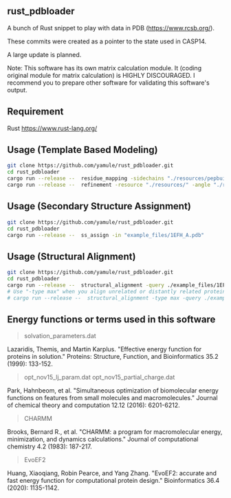 ## rust_pdbloader
A bunch of Rust snippet to play with data in PDB (https://www.rcsb.org/). 

These commits were created as a pointer to the state used in CASP14.

A large update is planned.

Note: This software has its own matrix calculation module. It (coding original module for matrix calculation) is HIGHLY DISCOURAGED. I recommend you to prepare other software for validating this software's output.


## Requirement
Rust https://www.rust-lang.org/

## Usage (Template Based Modeling)
``` bash
git clone https://github.com/yamule/rust_pdbloader.git
cd rust_pdbloader
cargo run --release --  residue_mapping -sidechains "./resources/pepbuilderj/resources/sampledresidues/" -backbones "./resources/pepbuilderj/resources/sampledresidues/" -in "./example_files/T1094.1IW7_C.fas" -out "./example_files/results/T1094.1IW7_C.fas.mapped.pdb"
cargo run --release --  refinement -resource "./resources/" -angle "./resources/angle_distribution_energy.dat" -steps_checkpoint 1 -out "./example_files/results/T1094.1IW7_C.fas.refined1.pdb" -param_file "example_files/param_refine.txt"  -in "./example_files/results/T1094.1IW7_C.fas.mapped.pdb"  -flag "./example_files/results/T1094.1IW7_C.fas.mapped.pdb.flag" -build_missing_param1 "./example_files/param_build_missing.txt"  -build_missing_param2 "./example_files/param_build_missing2.txt"  -num_structurs_step1 5 -num_structurs_step2 1
```

## Usage (Secondary Structure Assignment)
``` bash
git clone https://github.com/yamule/rust_pdbloader.git
cd rust_pdbloader
cargo run --release --  ss_assign -in "example_files/1EFH_A.pdb"
```

## Usage (Structural Alignment)
``` bash
git clone https://github.com/yamule/rust_pdbloader.git
cd rust_pdbloader
cargo run --release --  structural_alignment -query ./example_files/1EFH_A.pdb -template ./example_files/2OV8_A.pdb -out_pdb ./example_files/1EFH_A_aligned.pdb
# Use "-type max" when you align unrelated or distantly related proteins (very slow)
# cargo run --release --  structural_alignment -type max -query ./example_files/1EFH_A.pdb -template ./example_files/2OV8_A.pdb -out_pdb ./example_files/1EFH_A_aligned.pdb
```


## Energy functions or terms used in this software
> solvation_parameters.dat

Lazaridis, Themis, and Martin Karplus. "Effective energy function for proteins in solution." Proteins: Structure, Function, and Bioinformatics 35.2 (1999): 133-152.


> opt_nov15_lj_param.dat
> opt_nov15_partial_charge.dat

Park, Hahnbeom, et al. "Simultaneous optimization of biomolecular energy functions on features from small molecules and macromolecules." Journal of chemical theory and computation 12.12 (2016): 6201-6212.


> CHARMM

Brooks, Bernard R., et al. "CHARMM: a program for macromolecular energy, minimization, and dynamics calculations." Journal of computational chemistry 4.2 (1983): 187-217.


> EvoEF2

Huang, Xiaoqiang, Robin Pearce, and Yang Zhang. "EvoEF2: accurate and fast energy function for computational protein design." Bioinformatics 36.4 (2020): 1135-1142.
